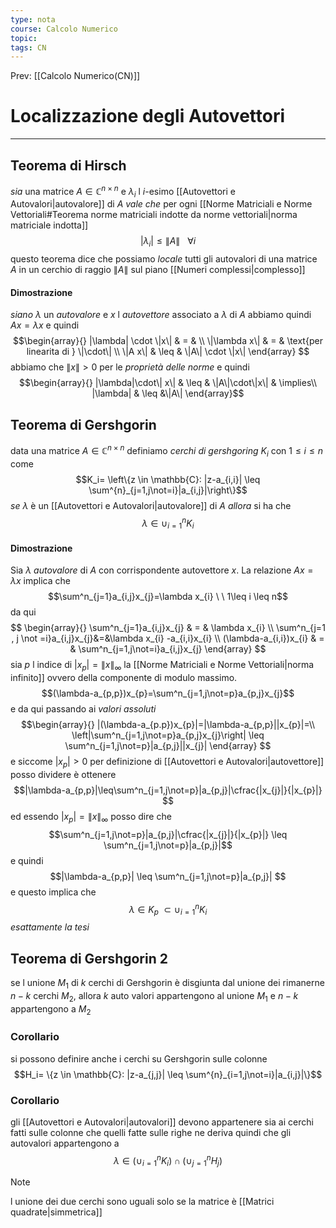 ```yaml
---
type: nota
course: Calcolo Numerico
topic: 
tags: CN
---
```


Prev: [[Calcolo Numerico(CN)]]

# Localizzazione degli Autovettori
---
## Teorema di Hirsch
_sia_ una matrice $A \in \mathbb{C}^{n \times n}$  e  $\lambda_{i}$ l $i$-esimo [[Autovettori e Autovalori|autovalore]]  di $A$ 
_vale che_ per ogni [[Norme Matriciali e Norme Vettoriali#Teorema norme matriciali indotte da norme vettoriali|norma matriciale indotta]] $$|\lambda_{i}| \leq \|A\| \ \ \ \forall i $$ 
questo teorema dice che possiamo _locale_ tutti gli autovalori di una matrice $A$ in un cerchio di raggio $\|A\|$ sul piano [[Numeri complessi|complesso]]  

#### Dimostrazione
_siano_ $\lambda$ un _autovalore_ e $x$ l _autovettore_ associato a $\lambda$ di $A$ abbiamo quindi $Ax=\lambda x$
e quindi 
$$\begin{array}{}
|\lambda| \cdot \|x\|  & = &  \\
 \|\lambda x\|  & = &  \text{per linearita di } \|\cdot\| \\ 
 \|A x\|  & \leq &  \|A\| \cdot \|x\|
\end{array}
$$
abbiamo che  $\|x\| > 0$ per le _proprietà delle norme_ e quindi 
$$\begin{array}{}
|\lambda|\cdot\| x\|  & \leq & \|A\|\cdot\|x\|    & \implies\\
|\lambda|  &  \leq  &\|A\|
\end{array}$$


## Teorema di Gershgorin
data una matrice $A \in \mathbb{C}^{n \times n}$ definiamo _cerchi di gershgoring_ $K_i$ con $1 \leq i \leq n$ come
$$K_i= \left\{z \in \mathbb{C}: |z-a_{i,i}| \leq \sum^{n}_{j=1,j\not=i}|a_{i,j}|\right\}$$
_se_ $\lambda$ è un [[Autovettori e Autovalori|autovalore]] di $A$
_allora_ si ha che  $$ \lambda \in \cup^n_{i=1}K_i$$
#### Dimostrazione
Sia $\lambda$ _autovalore_ di $A$ con corrispondente autovettore $x$.
La relazione $Ax = \lambda x$ implica che
$$\sum^n_{j=1}a_{i,j}x_{j}=\lambda x_{i} \ \ 1\leq i \leq n$$
da qui 
$$
\begin{array}{}
\sum^n_{j=1}a_{i,j}x_{j} & = & \lambda x_{i} \\
\sum^n_{j=1 , j \not =i}a_{i,j}x_{j}&=&\lambda x_{i} -a_{i,i}x_{i} \\
(\lambda-a_{i,i})x_{i} & = & \sum^n_{j=1,j\not=i}a_{i,j}x_{j}
\end{array}
$$
sia $p$ l indice di $|x_{p}|=\|x\|_{\infty}$  la [[Norme Matriciali e Norme Vettoriali|norma infinito]] ovvero della componente di modulo massimo.
$$(\lambda-a_{p,p})x_{p}=\sum^n_{j=1,j\not=p}a_{p,j}x_{j}$$
e da qui passando ai _valori assoluti_$$\begin{array}{}
|(\lambda-a_{p.p})x_{p}|=|\lambda-a_{p,p}||x_{p}|=\\ \left|\sum^n_{j=1,j\not=p}a_{p,j}x_{j}\right| \leq \sum^n_{j=1,j\not=p}|a_{p,j}||x_{j}|
\end{array}
$$ e siccome $|x_{p}|>0$ per definizione di [[Autovettori e Autovalori|autovettore]] posso dividere è ottenere
$$|\lambda-a_{p,p}|\leq\sum^n_{j=1,j\not=p}|a_{p,j}|\cfrac{|x_{j}|}{|x_{p}|}  $$
ed essendo $|x_{p}|=\|x\|_{\infty}$ posso dire che 
$$\sum^n_{j=1,j\not=p}|a_{p,j}|\cfrac{|x_{j}|}{|x_{p}|} \leq \sum^n_{j=1,j\not=p}|a_{p,j}|$$
e quindi 
$$|\lambda-a_{p,p}| \leq \sum^n_{j=1,j\not=p}|a_{p,j}| $$
e questo implica che  $$\lambda \in K_{p} \ \subset \cup_{i=1}^{n}K_{i}$$_esattamente la tesi_


## Teorema di Gershgorin 2
se l unione $M_{1}$ di $k$ cerchi di Gershgorin è disgiunta dal unione dei rimanerne $n-k$  cerchi $M_2$, allora $k$ auto valori appartengono al unione $M_1$ e $n-k$ appartengono a $M_2$ 


### Corollario 
si possono definire anche i cerchi su Gershgorin sulle colonne
$$H_i= \{z \in \mathbb{C}: |z-a_{j,j}| \leq \sum^{n}_{i=1,j\not=i}|a_{i,j}|\}$$

### Corollario
gli [[Autovettori e Autovalori|autovalori]]  devono appartenere sia ai cerchi fatti sulle colonne che quelli fatte sulle righe  ne deriva quindi che gli autovalori appartengono a 
$$\lambda \in (\cup_{i=1}^nK_i) \cap(\cup_{j=1}^nH_j )$$
>[!note]
>l unione dei due cerchi sono uguali solo se la matrice è [[Matrici quadrate|simmetrica]] 
